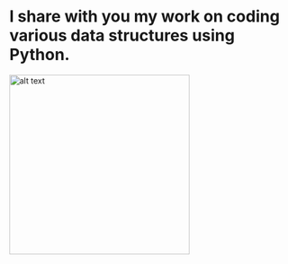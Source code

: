 # I share with you my work on coding various data structures using Python. 



<img src="[url=https://hizliresim.com/muihpqg][img]https://i.hizliresim.com/muihpqg.png[/img][/url]" alt="alt text" width="320" height="320">
